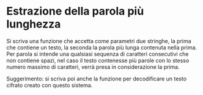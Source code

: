 # Estrazione della parola più lunghezza

Si scriva una funzione che accetta come parametri due stringhe, la prima che contiene un testo, la seconda la parola più lunga contenuta nella prima. Per parola si intende una qualsiasi sequenza di caratteri consecutivi che non contiene spazi, nel caso il testo contenesse più parole con lo stesso numero massimo di caratteri, verrà presa in considerazione la prima.

Suggerimento: si scriva poi anche la funzione per decodificare un testo cifrato creato con questo sistema.
